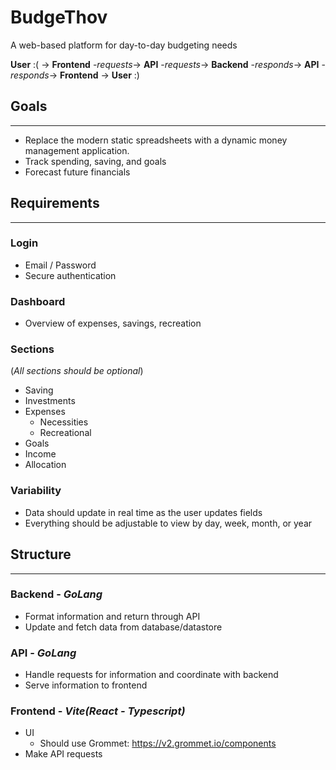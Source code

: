# BudgeThov
A web-based platform for day-to-day budgeting needs

**User** :( -> **Frontend** -*requests*-> **API** -*requests*-> **Backend** -*responds*-> **API** -*responds*-> **Frontend** -> **User** :)

## Goals

---

- Replace the modern static spreadsheets with a dynamic money management application.
- Track spending, saving, and goals
- Forecast future financials

## Requirements

---

### Login
- Email / Password
- Secure authentication

### Dashboard
- Overview of expenses, savings, recreation

### Sections
(*All sections should be optional*)
- Saving
- Investments
- Expenses
    - Necessities
    - Recreational
- Goals
- Income
- Allocation

### Variability
- Data should update in real time as the user updates fields
- Everything should be adjustable to view by day, week, month, or year

## Structure

---

### Backend - *GoLang*
- Format information and return through API
- Update and fetch data from database/datastore


### API - *GoLang*
- Handle requests for information and coordinate with backend
- Serve information to frontend


### Frontend - *Vite(React - Typescript)*
- UI
    - Should use Grommet: https://v2.grommet.io/components
- Make API requests
